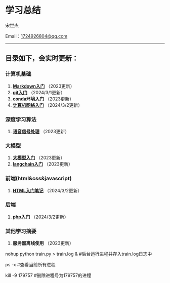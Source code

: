 # 学习总结

宋世杰 

Email：1724926804@qq.com

---

## **目录如下，会实时更新：**

### 计算机基础
1. **[Markdown入门](./计算机基础/markdown入门.md)** （2023更新）
2. **[git入门](./计算机基础/git入门.md)** （2024/3/1更新）
3. **[conda环境入门](./计算机基础/conda环境入门.md)** （2023更新）
4. **[计算机网络入门](./计算机基础/计算机网络.md)** （2024/3/2更新）

### 深度学习算法
1. **[语音信号处理](./深度学习算法/语音信号处理之被掐死学习笔记.pdf)** （2023更新）


### 大模型
1. **[大模型入门](./大语言模型/big-model.ipynb)** （2023更新）
2. **[langchain入门](./大语言模型/langchain.ipynb)** （2023更新）


### 前端(html&css&javascript)
1. **[HTML入门笔记](./Web前端技术/html笔记.md)** （2024/3/2更新）

### 后端
1. **[php入门](./后端开发技术/php.md)** （2024/3/2更新）

### 其他学习摘要

1. **服务器离线使用** （2023更新）

nohup python train.py > train.log &  #后台运行进程并存入train.log日志中

ps -x #查看当前所有进程

kill -9 179757 #删除进程号为179757的进程


